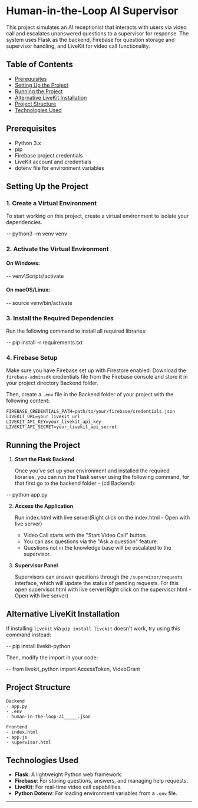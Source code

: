 # Human-in-the-Loop AI Supervisor

This project simulates an AI receptionist that interacts with users via video call and escalates unanswered questions to a supervisor for response. The system uses Flask as the backend, Firebase for question storage and supervisor handling, and LiveKit for video call functionality.

## Table of Contents
- [Prerequisites](#prerequisites)
- [Setting Up the Project](#setting-up-the-project)
- [Running the Project](#running-the-project)
- [Alternative LiveKit Installation](#alternative-livekit-installation)
- [Project Structure](#project-structure)
- [Technologies Used](#technologies-used)

## Prerequisites
- Python 3.x
- pip
- Firebase project credentials
- LiveKit account and credentials
- dotenv file for environment variables

## Setting Up the Project

### 1. Create a Virtual Environment
To start working on this project, create a virtual environment to isolate your dependencies.

-- python3 -m venv venv

### 2. Activate the Virtual Environment

#### On Windows:

-- venv\Scripts\activate

#### On macOS/Linux:

-- source venv/bin/activate

### 3. Install the Required Dependencies

Run the following command to install all required libraries:

-- pip install -r requirements.txt

### 4. Firebase Setup
Make sure you have Firebase set up with Firestore enabled. Download the `firebase-adminsdk` credentials file from the Firebase console and store it in your project directory Backend folder.

Then, create a `.env` file in the Backend folder of your project with the following content:

```env
FIREBASE_CREDENTIALS_PATH=path/to/your/firebase/credentials.json
LIVEKIT_URL=your_livekit_url
LIVEKIT_API_KEY=your_livekit_api_key
LIVEKIT_API_SECRET=your_livekit_api_secret
```

## Running the Project

1. **Start the Flask Backend**
   
   Once you've set up your environment and installed the required libraries, you can run the Flask server using the following command, for that first go to the backend folder - (cd Backend):

--   python app.py

2. **Access the Application**
   
   Run index.html with live server(Right click on the index.html - Open with live server)

   - Video Call starts with the "Start Video Call" button.
   - You can ask questions via the "Ask a question" feature.
   - Questions not in the knowledge base will be escalated to the supervisor.

3. **Supervisor Panel**
   
   Supervisors can answer questions through the `/supervisor/requests` interface, which will update the status of pending requests. For this open supervisor.html with live server(Right click on the supervisor.html - Open with live server)

## Alternative LiveKit Installation

If installing `livekit` via `pip install livekit` doesn't work, try using this command instead:

-- pip install livekit-python

Then, modify the import in your code:

-- from livekit_python import AccessToken, VideoGrant


## Project Structure

```
Backend
- app.py
- .env
- human-in-the-loop-ai_____.json

Frontend
- index.html
- app.js
- supervisor.html
```

## Technologies Used
- **Flask**: A lightweight Python web framework.
- **Firebase**: For storing questions, answers, and managing help requests.
- **LiveKit**: For real-time video call capabilities.
- **Python Dotenv**: For loading environment variables from a `.env` file.

---
